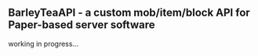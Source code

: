 ## BarleyTeaAPI - a custom mob/item/block API for Paper-based server software

working in progress...
